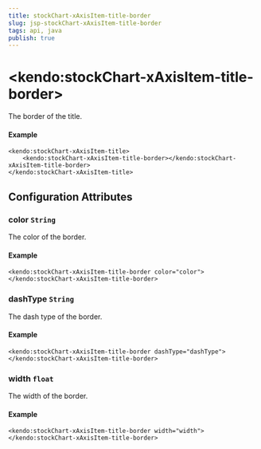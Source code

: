 ```yaml
---
title: stockChart-xAxisItem-title-border
slug: jsp-stockChart-xAxisItem-title-border
tags: api, java
publish: true
---
```


# \<kendo:stockChart-xAxisItem-title-border\>

The border of the title.

#### Example
    <kendo:stockChart-xAxisItem-title>
        <kendo:stockChart-xAxisItem-title-border></kendo:stockChart-xAxisItem-title-border>
    </kendo:stockChart-xAxisItem-title>

## Configuration Attributes

### color `String`

The color of the border.

#### Example
    <kendo:stockChart-xAxisItem-title-border color="color">
    </kendo:stockChart-xAxisItem-title-border>

### dashType `String`

The dash type of the border.

#### Example
    <kendo:stockChart-xAxisItem-title-border dashType="dashType">
    </kendo:stockChart-xAxisItem-title-border>

### width `float`

The width of the border.

#### Example
    <kendo:stockChart-xAxisItem-title-border width="width">
    </kendo:stockChart-xAxisItem-title-border>

 
